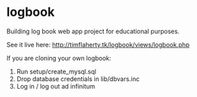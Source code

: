 # logbook
Building log book web app project for educational purposes.

See it live here: http://timflaherty.tk/logbook/views/logbook.php

If you are cloning your own logbook:
1. Run setup/create_mysql.sql
2. Drop database credentials in lib/dbvars.inc
3. Log in / log out ad infinitum
